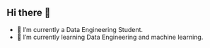 ## Hi there 👋

- 🔭 I’m currently a Data Engineering Student.
- 🌱 I’m currently learning Data Engineering and machine learning.


